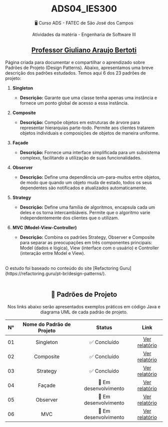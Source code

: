 <div align="center">

# ADS04_IES300

:desktop_computer: Curso ADS - FATEC de São José dos Campos

Atividades da matéria - Engenharia de Software III

## <a href="https://github.com/gerson-pn" target="Gerson"> Professor Giuliano Araujo Bertoti </a>

</div>

Página criada para documentar e compartilhar o aprendizado sobre Padrões de Projeto (Design Patterns). Abaixo, apresentamos uma breve descrição dos padrões estudados. Temos aqui 6 dos 23 padrões de projeto:

1. **Singleton**

   - **Descrição:** Garante que uma classe tenha apenas uma instância e fornece um ponto global de acesso a essa instância.

2. **Composite**

   - **Descrição:** Compõe objetos em estruturas de árvore para representar hierarquias parte-todo. Permite aos clientes tratarem objetos individuais e composições de objetos de maneira uniforme.

3. **Façade**

   - **Descrição:** Fornece uma interface simplificada para um subsistema complexo, facilitando a utilização de suas funcionalidades.

4. **Observer**

   - **Descrição:** Define uma dependência um-para-muitos entre objetos, de modo que quando um objeto muda de estado, todos os seus dependentes são notificados e atualizados automaticamente.

5. **Strategy**

   - **Descrição:** Define uma família de algoritmos, encapsula cada um deles e os torna intercambiáveis. Permite que o algoritmo varie independentemente dos clientes que o utilizam.

6. **MVC (Model-View-Controller)**
   - **Descrição:** Combina os padrões Strategy, Observer e Composite para separar as preocupações em três componentes principais: Model (dados e lógica), View (interface com o usuário) e Controller (interação entre Model e View).

<br>
 O estudo foi baseado no conteúdo do site [Refactoring Guru](https://refactoring.guru/pt-br/design-patterns/).

<br>
<br>

<div align="center">
  
## :date: Padrões de Projeto

Nos links abaixo serão apresentados exemplos práticos em código Java e diagrama UML de cada padrão de projeto.


| N° | Nome do Padrão de Projeto | Status | Link |
|:--:|:----------:|:----------:|:-------------------------------------------------:|
| 01 | Singleton | :white_check_mark: Concluído | [Ver relatório](Singleton) |
| 02 | Composite | :white_check_mark: Concluído | [Ver relatório](Composite) |
| 03 | Strategy | :white_check_mark: Concluído | [Ver relatório](Strategy) |
| 04 | Façade | 🚧 Em desenvolvimento | [Ver relatório](Facade) |
| 05 | Observer | 🚧 Em desenvolvimento | [Ver relatório](Observer) |
| 06 | MVC | 🚧 Em desenvolvimento | [Ver relatório](MVC) |

</div>

